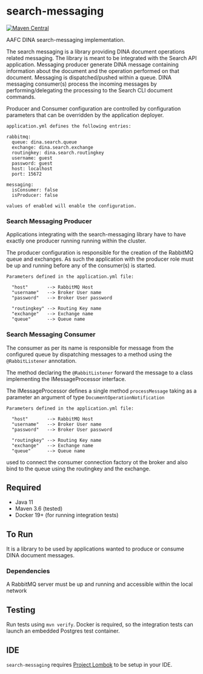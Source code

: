 # search-messaging

[![Maven Central](https://img.shields.io/maven-central/v/io.github.aafc-bicoe/search-messaging.svg?label=Maven%20Central)](https://search.maven.org/search?q=g:%22io.github.aafc-bicoe%22%20AND%20a:%22search-messaging%22)

AAFC DINA search-messaging implementation.

The search messaging is a library providing DINA document operations related messaging. The library is meant to be integrated with the Search API application. Messaging producer generate DINA message containing information about the document and the operation performed on that document. Messaging is dispatched/pushed within a queue. DINA messaging consumer(s) process the incoming messages by performing/delegating the processing to the Search CLI document commands. 

Producer and Consumer configuration are controlled by configuration parameters that can be overridden by the application deployer.

```
application.yml defines the following entries:

rabbitmq:
  queue: dina.search.queue
  exchange: dina.search.exchange
  routingkey: dina.search.routingkey
  username: guest
  password: guest
  host: localhost
  port: 15672

messaging:
  isConsumer: false
  isProducer: false

values of enabled will enable the configuration.
```

### Search Messaging Producer

Applications integrating with the search-messaging library have to have exactly one producer running running within the cluster.

The producer configuration is responsible for the creation of the RabbitMQ queue and exchanges. As such the application with the producer role must be up and running before any of the consumer(s) is started.

```
Parameters defined in the application.yml file:

  "host"       --> RabbitMQ Host
  "username"   --> Broker User name
  "password"   --> Broker User password

  "routingkey" --> Routing Key name
  "exchange"   --> Exchange name
  "queue"      --> Queue name
```

### Search Messaging Consumer

The consumer as per its name is responsible for message from the configured queue by 
dispatching messages to a method using the `@RabbitListener` annotation.

The method declaring the `@RabbitListener` forward the message to a class implementing the IMessageProcessor interface.

The IMessageProcessor defines a single method `processMessage` taking as a parameter an argument of type `DocumentOperationNotification`

```
Parameters defined in the application.yml file:

  "host"       --> RabbitMQ Host
  "username"   --> Broker User name
  "password"   --> Broker User password

  "routingkey" --> Routing Key name
  "exchange"   --> Exchange name
  "queue"      --> Queue name
```

used to connect the consumer connection factory ot the broker and also
bind to the queue using the routingkey and the exchange.

## Required

* Java 11
* Maven 3.6 (tested)
* Docker 19+ (for running integration tests)

## To Run

It is a library to be used by applications wanted to produce or consume DINA document messages.

### Dependencies

A RabbitMQ server must be up and running and accessible within the local network 


## Testing
Run tests using `mvn verify`. Docker is required, so the integration tests can launch an embedded Postgres test container.

## IDE

`search-messaging` requires [Project Lombok](https://projectlombok.org/) to be setup in your IDE.
